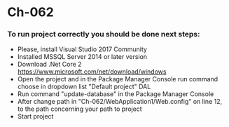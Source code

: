 # Ch-062

### To run project correctly you should be done next steps:

* Please, install Visual Studio 2017 Community
* Installed MSSQL Server 2014 or later version
* Download .Net Core 2 https://www.microsoft.com/net/download/windows
* Open the project and in the Package Manager Console run command choose in dropdown list "Default project" DAL
* Run command "update-database" in the Package Manager Console
* After change path in "Ch-062/WebApplication1/Web.config" on line 12, to the path concerning your path to project 
* Start project


